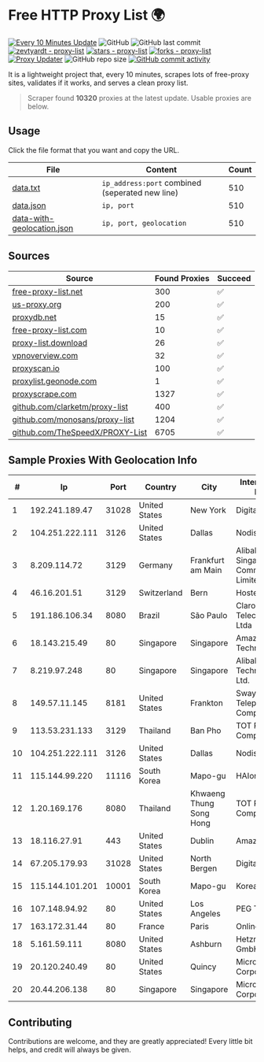 
# Free HTTP Proxy List 🌍

[![Every 10 Minutes Update](https://github.com/mertguvencli/http-proxy-list/actions/workflows/main.yml/badge.svg?branch=main)](https://github.com/mertguvencli/http-proxy-list/actions/workflows/main.yml)
![GitHub](https://img.shields.io/github/license/mertguvencli/http-proxy-list)
![GitHub last commit](https://img.shields.io/github/last-commit/mertguvencli/http-proxy-list)
[![zevtyardt - proxy-list](https://img.shields.io/static/v1?label=zevtyardt&message=proxy-list&color=blue&logo=github)](https://github.com/zevtyardt/proxy-list "Go to GitHub repo")
[![stars - proxy-list](https://img.shields.io/github/stars/zevtyardt/proxy-list?style=social)](https://github.com/zevtyardt/proxy-list)
[![forks - proxy-list](https://img.shields.io/github/forks/zevtyardt/proxy-list?style=social)](https://github.com/zevtyardt/proxy-list)
[![Proxy Updater](https://github.com/zevtyardt/proxy-list/workflows/Proxy%20Updater/badge.svg)](https://github.com/zevtyardt/proxy-list/actions?query=workflow:"Proxy+Updater")
![GitHub repo size](https://img.shields.io/github/repo-size/zevtyardt/proxy-list)
[![GitHub commit activity](https://img.shields.io/github/commit-activity/m/zevtyardt/proxy-list?logo=commits)](https://github.com/zevtyardt/proxy-list/commits/main)

It is a lightweight project that, every 10 minutes, scrapes lots of free-proxy sites, validates if it works, and serves a clean proxy list.

> Scraper found **10320** proxies at the latest update. Usable proxies are below.

## Usage

Click the file format that you want and copy the URL.

|File|Content|Count|
|----|-------|-----|
|[data.txt](https://raw.githubusercontent.com/mertguvencli/http-proxy-list/main/proxy-list/data.txt)|`ip_address:port` combined (seperated new line)|510|
|[data.json](https://raw.githubusercontent.com/mertguvencli/http-proxy-list/main/proxy-list/data.json)|`ip, port`|510|
|[data-with-geolocation.json](https://raw.githubusercontent.com/mertguvencli/http-proxy-list/main/proxy-list/data-with-geolocation.json)|`ip, port, geolocation`|510|

## Sources

|Source|Found Proxies|Succeed|
|------|-------------|-------|
|[free-proxy-list.net](https://free-proxy-list.net)|300|✅|
|[us-proxy.org](https://www.us-proxy.org)|200|✅|
|[proxydb.net](http://proxydb.net)|15|✅|
|[free-proxy-list.com](https://free-proxy-list.com/?page=&port=&type%5B%5D=http&type%5B%5D=https&up_time=0&search=Search)|10|✅|
|[proxy-list.download](https://www.proxy-list.download/HTTP)|26|✅|
|[vpnoverview.com](https://vpnoverview.com/privacy/anonymous-browsing/free-proxy-servers)|32|✅|
|[proxyscan.io](https://www.proxyscan.io)|100|✅|
|[proxylist.geonode.com](https://proxylist.geonode.com/api/proxy-list?limit=300&page=1&sort_by=lastChecked&sort_type=desc&protocols=http,https)|1|✅|
|[proxyscrape.com](https://api.proxyscrape.com/v2/?request=displayproxies&protocol=http&timeout=10000&country=all&ssl=all&anonymity=all)|1327|✅|
|[github.com/clarketm/proxy-list](https://raw.githubusercontent.com/clarketm/proxy-list/master/proxy-list-raw.txt)|400|✅|
|[github.com/monosans/proxy-list](https://raw.githubusercontent.com/monosans/proxy-list/main/proxies/http.txt)|1204|✅|
|[github.com/TheSpeedX/PROXY-List](https://raw.githubusercontent.com/TheSpeedX/PROXY-List/master/http.txt)|6705|✅|


## Sample Proxies With Geolocation Info

|#|Ip|Port|Country|City|Internet Service Provider|
|-|--|----|-------|----|-------------------------|
|1|192.241.189.47|31028|United States|New York|DigitalOcean, LLC|
|2|104.251.222.111|3126|United States|Dallas|Nodisto IT, LLC|
|3|8.209.114.72|3129|Germany|Frankfurt am Main|Alibaba.com Singapore E-Commerce Private Limited|
|4|46.16.201.51|3129|Switzerland|Bern|Hosteur SA|
|5|191.186.106.34|8080|Brazil|São Paulo|Claro NXT Telecomunicacoes Ltda|
|6|18.143.215.49|80|Singapore|Singapore|Amazon Technologies Inc.|
|7|8.219.97.248|80|Singapore|Singapore|Alibaba (US) Technology Co., Ltd.|
|8|149.57.11.145|8181|United States|Frankton|Swayzee Telephone Company, Inc.|
|9|113.53.231.133|3129|Thailand|Ban Pho|TOT Public Company Limited|
|10|104.251.222.111|3126|United States|Dallas|Nodisto IT, LLC|
|11|115.144.99.220|11116|South Korea|Mapo-gu|HAIonNet|
|12|1.20.169.176|8080|Thailand|Khwaeng Thung Song Hong|TOT Public Company Limited|
|13|18.116.27.91|443|United States|Dublin|Amazon.com, Inc.|
|14|67.205.179.93|31028|United States|North Bergen|DigitalOcean, LLC|
|15|115.144.101.201|10001|South Korea|Mapo-gu|Korea Telecom|
|16|107.148.94.92|80|United States|Los Angeles|PEG TECH INC|
|17|163.172.31.44|80|France|Paris|Online S.A.S.|
|18|5.161.59.111|8080|United States|Ashburn|Hetzner Online GmbH|
|19|20.120.240.49|80|United States|Quincy|Microsoft Corporation|
|20|20.44.206.138|80|Singapore|Singapore|Microsoft Corporation|



## Contributing

Contributions are welcome, and they are greatly appreciated! Every
little bit helps, and credit will always be given.

